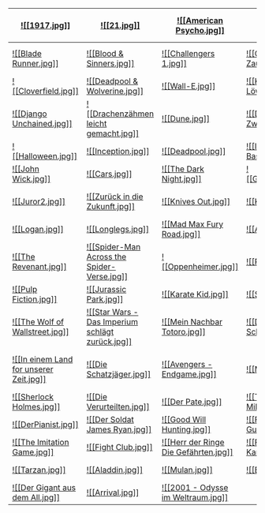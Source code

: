 

| [![[1917.jpg]]](1917.md)                                                       | [![[21.jpg]]](21.md)                                                                             | [![[American Psycho.jpg]]](<American Psycho.md>)                                 | [![[Apocalpyse Now.jpg]]](<Apocalypse Now.md>)                               | [![[Avatar - Aufbruch nach Pandora.jpg]]](<Avatar - Aufbruch nach Pandora.md>)                               |
| --------------------------------------------------------------------------- | --------------------------------------------------------------------------------------------- | ----------------------------------------------------------------------------- | ------------------------------------------------------------------------- | --------------------------------------------------------------------------------------------------------- |
| [![[Blade Runner.jpg]]](<Blade Runner.md>)                                     | [![[Blood & Sinners.jpg]]](<Blood & Sinners.md>)                                                 | [![[Challengers 1.jpg]]](Challengers.md)                                         | [![[Chihiros Reise ins Zauberland.jpg]]](<Chihiros Reise ins Zauberland.md>) | [![[Captain America - Civil War.jpg]]](<Captain America- Civil War.md>)                                      |
| [![[Cloverfield.jpg]]](Cloverfield.md)                                         | [![[Deadpool & Wolverine.jpg]]](<Deadpool & Wolverine.md>)                                       | [![[Wall-E.jpg]]](<WALL·E.md>)                                                   | [![[König der Löwen.jpg]]](<Der König der Löwen.md>)                         | [![[X.jpg]]](X.md)                                                                                           |
| [![[Django Unchained.jpg]]](<Django Unchained.md>)                             | [![[Drachenzähmen leicht gemacht.jpg]]](<Drachenzähmen leicht gemacht.md>)                       | [![[Dune.jpg]]](Dune.md)                                                         | [![[Dune - Part Zwei.jpg]]](<Dune - Part Zwei.md>)                           | [![[Greatest Showman.jpg]]](<Greatest Showman.md>)                                                           |
| [![[Halloween.jpg]]](Halloween.md)                                             | [![[Inception.jpg]]](Inception.md)                                                               | [![[Deadpool.jpg]]](Deadpool.md)                                                 | [![[Inglourious Basterds.jpg]]](<Inglourious Basterds.md>)                   | [![[Interstellar.jpg]]](Interstellar.md)                                                                     |
| [![[John Wick.jpg]]](<John Wick.md>)                                           | [![[Cars.jpg]]](Cars.md)                                                                         | [![[The Dark Night.jpg]]](<The Dark Night.md>)                                   | [![[Ghostbusters.jpg]]](Ghostbusters.md)                                     | [![[Spirit.jpg]]](Spirit.md)                                                                                 |
| [![[Juror2.jpg]]](<Juror No.2.md>)                                             | [![[Zurück in die Zukunft.jpg]]](<Zurück in die Zukunft.md>)                                     | [![[Knives Out.jpg]]](<Knives Out.md>)                                           | [![[Konklave 1.jpg]]](Konklave.md)                                           | [![[Like a Complete Unknown.jpg]]](<Like A Complete Unknown.md>)                                             |
| [![[Logan.jpg]]](Logan.md)                                                     | [![[Longlegs.jpg]]](Longlegs.md)                                                                 | [![[Mad Max Fury Road.jpg]]](<Mad Max Fury Road.md>)                             | [![[Avengers.jpg]]](Avengers.md)                                             | [![[MaxXxine.jpg]]](MaXXXine.md)                                                                             |
| [![[The Revenant.jpg]]](<The Revenant.md>)                                     | [![[Spider-Man Across the Spider-Verse.jpg]]](<Spider-Man - Across the Spider-Verse.md>)         | [![[Oppenheimer.jpg]]](Oppenheimer.md)                                           | [![[Pearl.jpg]]](Pearl.md)                                                   | [![[Prinzessin Monoke.jpg]]](<Prinzessin Mononoke.md>)                                                       |
| [![[Pulp Fiction.jpg]]](<Pulp Fiction.md>)                                     | [![[Jurassic Park.jpg]]](<Jurassic Park.md>)                                                     | [![[Karate Kid.jpg]]](<Karate Kid.md>)                                           | [![[Sieben.jpg]]](Sieben.md)                                                 | [![[Sleepy Hollow.jpg]]](<Sleepy Hollow.md>)                                                                 |
| [![[The Wolf of Wallstreet.jpg]]](<The Wolf of Wall Street.md>)                | [![[Star Wars - Das Imperium schlägt zurück.jpg]]](<Star Wars - Das Imperium schlägt zurück.md>) | [![[Mein Nachbar Totoro.jpg]]](<Mein Nachbar Totoro.md>)                         | [![[Das Wandelde Schloss.jpg]]](<Das wandelnde Schloss.md>)                  | [![[Toy Story 3.jpg]]](<Toy Story 3.md>)                                                                     |
| [![[In einem Land for unserer Zeit.jpg]]](<In einem Land vor unserer Zeit.md>) | [![[Die Schatzjäger.jpg]]](<Der Schatzplanet.md>)                                                | [![[Avengers - Endgame.jpg]]](<Avengers - Endgame.md>)                           | [![[Matrix.jpg]]](Matrix.md)                                                 | [![[Indiana Jones - Jäger des verlorenen Schatzes.jpg]]](<Indiana Jones - Jäger des verlorenen Schatzes.md>) |
| [![[Sherlock Holmes.jpg]]](<Sherlock Holmes.md>)                               | [![[Die Verurteilten.jpg]]](<Die Verurteilten.md>)                                               | [![[Der Pate.jpg]]](<Der Pate.md>)                                               | [![[The Green Mile.jpg]]](<The Green Mile.md>)                               | [![[Schindlers Liste.jpg]]](<Schindlers Liste.md>)                                                           |
| [![[DerPianist.jpg]]](<Der Pianist.md>)                                        | [![[Der Soldat James Ryan.jpg]]](<Der Soldat James Ryan.md>)                                     | [![[Good Will Hunting.jpg]]](<Good Will Hunting.md>)                             | [![[Forrest Gumb.jpg]]](<Forrest Gump.md>)                                   | [![[Hacksaw Ridge.jpg]]](<Hacksaw Ridge - Die Entscheidung.md>)                                              |
| [![[The Imitation Game.jpg]]](<The Imitation Game.md>)                         | [![[Fight Club.jpg]]](<Fight Club.md>)                                                           | [![[Herr der Ringe Die Gefährten.jpg]]](<Der Herr der Ringe - Die Gefährten.md>) | [![[Fluch der Karibik.jpg]]](<Fluch der Karibik.md>)                         | [![[Atlantis.jpg]]](<Atlantis - Das Geheimnis der verlorenen Stadt.md>)                                      |
| [![[Tarzan.jpg]]](Tarzan.md)                                                   | [![[Aladdin.jpg]]](Aladdin.md)                                                                   | [![[Mulan.jpg]]](Mulan.md)                                                       | [![[Bärenbruder.jpg]]](Bärenbrüder.md)                                       | [![[Edge of Tomorrow.jpg]]](<Edge of Tomorrow.md>)                                                           |
| [![[Der Gigant aus dem All.jpg]]](<Der Gigant aus dem All.md>)                 | [![[Arrival.jpg]]](Arrival.md)                                                                   | [![[2001 - Odysse im Weltraum.jpg]]](<2001 - Odysse im Weltraum.md>)             |                                                                           |                                                                                                           |





